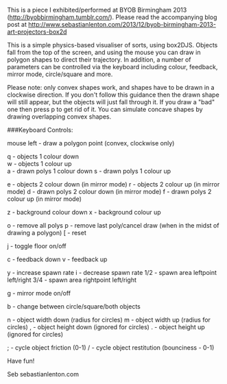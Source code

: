This is a piece I exhibited/performed at BYOB Birmingham 2013 (http://byobbirmingham.tumblr.com/). Please read the accompanying blog post at http://www.sebastianlenton.com/2013/12/byob-birmingham-2013-art-projectors-box2d

This is a simple physics-based visualiser of sorts, using box2DJS. Objects fall from the top of the screen, and using the mouse you can draw in polygon shapes to direct their trajectory. In addition, a number of parameters can be controlled via the keyboard including colour, feedback, mirror mode, circle/square and more.

Please note: only convex shapes work, and shapes have to be drawn in a clockwise direction. If you don't follow this guidance then the drawn shape will still appear, but the objects will just fall through it. If you draw a "bad" one then press p to get rid of it. You can simulate concave shapes by drawing overlapping convex shapes.

###Keyboard Controls:

mouse left - draw a polygon point (convex, clockwise only)

q - objects 1 colour down  
w - objects 1 colour up  
a - drawn polys 1 colour down
s - drawn polys 1 colour up

e - objects 2 colour down (in mirror mode)
r - objects 2 colour up (in mirror mode)
d - drawn polys 2 colour down (in mirror mode)
f - drawn polys 2 colour up (in mirror mode)

z - background colour down
x - background colour up

o - remove all polys
p - remove last poly/cancel draw (when in the midst of drawing a polygon)
[ - reset

j - toggle floor on/off

c - feedback down
v - feedback up

y - increase spawn rate
i - decrease spawn rate
1/2 - spawn area leftpoint left/right
3/4 - spawn area rightpoint left/right

g - mirror mode on/off

b - change between circle/square/both objects

n - object width down (radius for circles)
m - object width up (radius for circles)
, - object height down (ignored for circles)
. - object height up (ignored for circles)

; - cycle object friction (0-1)
/ - cycle object restitution (bounciness - 0-1)

Have fun!

Seb
sebastianlenton.com